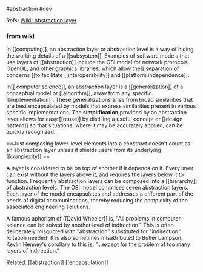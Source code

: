 #abstraction #dev 

Refs: [Wiki: Abstraction layer](https://en.wikipedia.org/wiki/Abstraction_layer)

### from wiki
In [[computing]], an abstraction layer or abstraction level is a way of hiding the working details of a [[subsystem]]. Examples of software models that use layers of [[abstraction]] include the OSI model for network protocols, OpenGL, and other graphics libraries, which allow the[[ separation of concerns ]]to facilitate [[interoperability]] and [[platform independence]].

In[[ computer science]], an abstraction layer is a [[generalization]] of a conceptual model or [[algorithm]], away from any specific [[implementation]]. 
These generalizations arise from broad similarities that are best encapsulated by models that express similarities present in various specific implementations. The **simplification** provided by an abstraction layer allows for easy [[reuse]] by distilling a useful concept or [[design pattern]] so that situations, where it may be accurately applied, can be quickly recognized.

==Just composing lower-level elements into a construct doesn't count as an abstraction layer unless it shields users from its underlying [[complexity]].== 

A layer is considered to be on top of another if it depends on it. Every layer can exist without the layers above it, and requires the layers below it to function. 
Frequently abstraction layers can be composed into a [[hierarchy]] of abstraction levels. The OSI model comprises seven abstraction layers. Each layer of the model encapsulates and addresses a different part of the needs of digital communications, thereby reducing the complexity of the associated engineering solutions.

A famous aphorism of [[David Wheeler]] is, "All problems in computer science can be solved by another level of indirection."
This is often deliberately misquoted with "abstraction" substituted for "indirection."[citation needed] It is also sometimes misattributed to Butler Lampson. Kevlin Henney's corollary to this is, "...except for the problem of too many layers of indirection."

Related: [[abstraction]] [[encapsulation]]